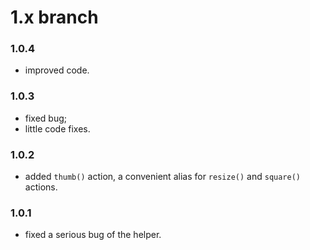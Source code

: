 # 1.x branch
### 1.0.4
* improved code.

### 1.0.3
* fixed bug;
* little code fixes.

### 1.0.2
* added `thumb()` action, a convenient alias for `resize()` and `square()` actions.  

### 1.0.1
* fixed a serious bug of the helper.